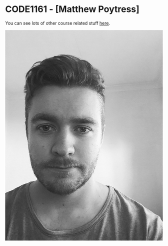 # CODE1161 - [Matthew Poytress]

You can see lots of other course related stuff [here](https://notionparallax.co.uk/CODE1161).

![](IMG_4938.JPG)
